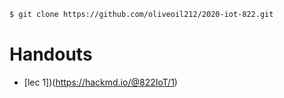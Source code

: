  ``` bash
 $ git clone https://github.com/oliveoil212/2020-iot-822.git
```
# Handouts
- [lec 1])(https://hackmd.io/@822IoT/1)
